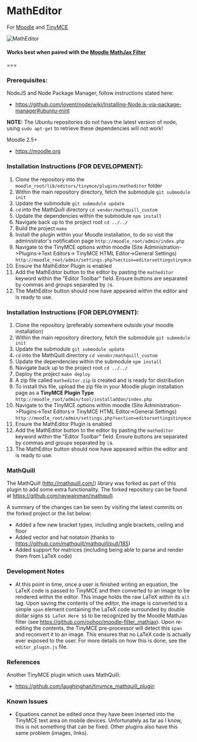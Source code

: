 # MathEditor
For [Moodle](https://moodle.org) and [TinyMCE](http://www.tinymce.com/)

![MathEditor](https://github.com/oohoo/moodle-tinymce_matheditor/blob/master/image1.png?raw=true "MathEditor")

#### Works best when paired with the [Moodle MathJax Filter](https://github.com/oohoo/moodle-filter_mathjax)
===

### Prerequisites:

NodeJS and Node Package Manager, follow instructions stated here:

* https://github.com/joyent/node/wiki/Installing-Node.js-via-package-manager#ubuntu-mint

**NOTE:** The Ubuntu repositories do not have the latest version of node, using `sudo apt-get` to retrieve these dependencies will not work!

Moodle 2.5+
* https://moodle.org

### Installation Instructions (FOR DEVELOPMENT):

1. Clone the repository into the `moodle_root/lib/editors/tinymce/plugins/matheditor` folder
2. Within the main repository directory, fetch the submodule
   `git submodule init`
3. Update the submodule
   `git submodule update`
4. `cd` into the MathQuill directory
   `cd vendor/mathquill_custom`
5. Update the dependencies within the submodule
   `npm install`
6. Navigate back up to the project root
   `cd ../../`
7. Build the project
   `make`
8. Install the plugin within your Moodle installation, to do so visit the administrator's notification page
   `http://moodle_root/admin/index.php`
9. Navigate to the TinyMCE options within moodle (Site Administration->Plugins->Text Editors->
   TinyMCE HTML Editor->General Settings)
   `http://moodle_root/admin/settings.php?section=editorsettingstinymce`
10. Ensure the MathEditor Plugin is enabled
11. Add the MathEditor button to the editor by pasting the `matheditor` keyword within the "Editor Toolbar"
   field. Ensure buttons are separated by commas and groups separated by `|`s.
12. The MathEditor button should now have appeared within the editor and is ready to use.

### Installation Instructions (FOR DEPLOYMENT):

1. Clone the repository (preferably somewhere outside your moodle installation)
2. Within the main repository directory, fetch the submodule
    `git submodule init`
3. Update the submodule
    `git submodule update`
4. `cd` into the MathQuill directory
    `cd vendor/mathquill_custom`
5. Update the dependencies within the submodule
    `npm install`
6. Navigate back up to the project root
    `cd ../../`
7. Deploy the project
    `make deploy`
8. A zip file called `matheditor.zip` is created and is ready for distribution
9. To install this file, upload the zip file in your Moodle plugin installation page as a **TinyMCE Plugin Type**
    `http://moodle_root/admin/tool/installaddon/index.php`
10. Navigate to the TinyMCE options within moodle (Site Administration->Plugins->Text Editors->
   TinyMCE HTML Editor->General Settings)
   `http://moodle_root/admin/settings.php?section=editorsettingstinymce`
11. Ensure the MathEditor Plugin is enabled
12. Add the MathEditor button to the editor by pasting the `matheditor` keyword within the "Editor Toolbar"
   field. Ensure buttons are separated by commas and groups separated by `|`s.
13. The MathEditor button should now have appeared within the editor and is ready to use.

### MathQuill

The MathQuill (http://mathquill.com/) library was forked as part of this plugin to add some extra functionality.
The forked repository can be found at https://github.com/raywainman/mathquill.

A summary of the changes can be seen by visiting the latest commits on the forked project or the list below:
* Added a few new bracket types, including angle brackets, ceiling and floor
* Added vector and hat notatoin (thanks to https://github.com/mathquill/mathquill/pull/185)
* Added support for matrices (including being able to parse and render them from LaTeX code)

### Development Notes

* At this point in time, once a user is finished writing an equation, the LaTeX code is passed to TinyMCE and then
converted to an image to be rendered within the editor. This image holds the raw LaTeX within its `alt` tag. Upon
saving the contents of the editor, the image is converted to a simple `span` element containing the LaTeX code
surrounded by double dollar signs `$$ LaTeX Here $$` to be recognized by the Moodle MathJax filter
(see https://github.com/oohoo/moodle-filter_mathjax). Upon re-editing the contents, the TinyMCE pre-processor will
detect this `span` and reconvert it to an image. This ensures that no LaTeX code is actually ever exposed to the user.
For more details on how this is done, see the `editor_plugin.js` file.

### References

Another TinyMCE plugin which uses MathQuill:
* https://github.com/laughinghan/tinymce_mathquill_plugin

### Known Issues
* Equations cannot be edited once they have been inserted into the TinyMCE text area on mobile devices. Unfortunately
as far as I know, this is not something that can be fixed. Other plugins also have this same problem (images, links).
